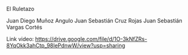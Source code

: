 El Ruletazo

Juan Diego Muñoz Angulo    Juan Sebastián Cruz Rojas    Juan Sebastián Vargas Cortés

Link video: https://drive.google.com/file/d/1O-3kNfZRs-8YqOkk3ahCtp_98lePdnwW/view?usp=sharing

